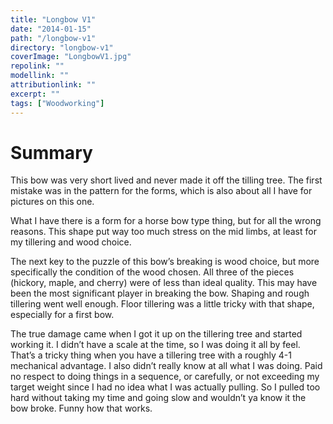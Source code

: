 ```yaml
---
title: "Longbow V1"
date: "2014-01-15"
path: "/longbow-v1"
directory: "longbow-v1"
coverImage: "LongbowV1.jpg"
repolink: ""
modellink: ""
attributionlink: ""
excerpt: ""
tags: ["Woodworking"]
---
```


# Summary

This bow was very short lived and never made it off the tilling tree. The first mistake was in the pattern for the forms, which is also about all I have for pictures on this one.

What I have there is a form for a horse bow type thing, but for all the wrong reasons. This shape put way too much stress on the mid limbs, at least for my tillering and wood choice.

The next key to the puzzle of this bow’s breaking is wood choice, but more specifically the condition of the wood chosen. All three of the pieces (hickory, maple, and cherry) were of less than ideal quality. This may have been the most significant player in breaking the bow. Shaping and rough tillering went well enough. Floor tillering was a little tricky with that shape, especially for a first bow.

The true damage came when I got it up on the tillering tree and started working it. I didn’t have a scale at the time, so I was doing it all by feel. That’s a tricky thing when you have a tillering tree with a roughly 4-1 mechanical advantage. I also didn’t really know at all what I was doing. Paid no respect to doing things in a sequence, or carefully, or not exceeding my target weight since I had no idea what I was actually pulling. So I pulled too hard without taking my time and going slow and wouldn’t ya know it the bow broke. Funny how that works.
